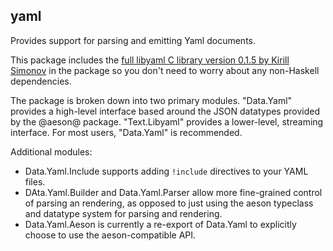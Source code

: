## yaml

Provides support for parsing and emitting Yaml documents.

This package includes the [full libyaml C library version 0.1.5 by Kirill
Simonov](http://pyyaml.org/wiki/LibYAML) in the package so you
don't need to worry about any non-Haskell dependencies.

The package is broken down into two primary modules.
"Data.Yaml" provides a high-level interface based
around the JSON datatypes provided by the @aeson@
package. "Text.Libyaml" provides a lower-level,
streaming interface. For most users, "Data.Yaml" is recommended.

Additional modules:

* Data.Yaml.Include supports adding `!include` directives to your YAML files.
* DAta.Yaml.Builder and Data.Yaml.Parser allow more fine-grained control of parsing an rendering, as opposed to just using the aeson typeclass and datatype system for parsing and rendering.
* Data.Yaml.Aeson is currently a re-export of Data.Yaml to explicitly choose to use the aeson-compatible API.

